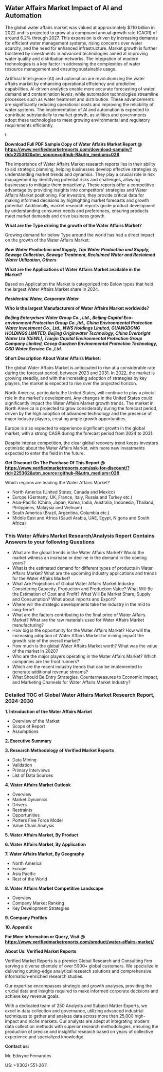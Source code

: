 <h2>Water Affairs Market Impact of AI and Automation</h2><p>The global water affairs market was valued at approximately $710 billion in 2022 and is projected to grow at a compound annual growth rate (CAGR) of around 6.2% through 2027. This expansion is driven by increasing demands for efficient water management systems, rising concerns over water scarcity, and the need for enhanced infrastructure. Market growth is further bolstered by investments in advanced technologies aimed at improving water quality and distribution networks. The integration of modern technologies is a key factor in addressing the complexities of water resource management and ensuring sustainable usage.</p><p>Artificial Intelligence (AI) and automation are revolutionizing the water affairs market by enhancing operational efficiency and predictive capabilities. AI-driven analytics enable more accurate forecasting of water demand and contamination levels, while automation technologies streamline processes such as water treatment and distribution. These advancements are significantly reducing operational costs and improving the reliability of water systems. The implementation of AI and automation is expected to contribute substantially to market growth, as utilities and governments adopt these technologies to meet growing environmental and regulatory requirements efficiently.</p>t</p><p id="" class=""><strong>Download Full PDF Sample Copy of Water Affairs Market Report @ <a href="https://www.verifiedmarketreports.com/download-sample/?rid=225362&utm_source=github-R&utm_medium=028" target="_blank">https://www.verifiedmarketreports.com/download-sample/?rid=225362&utm_source=github-R&utm_medium=028</a></strong></p><p>The importance of&nbsp;Water Affairs Market research reports lies in their ability to aid strategic planning, helping businesses develop effective strategies by understanding market trends and dynamics. They play a crucial role in risk management by identifying potential risks and challenges, allowing businesses to mitigate them proactively. These reports offer a competitive advantage by providing insights into competitors' strategies and Water Affairs Market positioning. For investors, they provide critical data for making informed decisions by highlighting market forecasts and growth potential. Additionally, market research reports guide product development by understanding consumer needs and preferences, ensuring products meet market demands and drive business growth.</p><p><strong>What are the&nbsp;Type driving the growth of the Water Affairs Market?</strong></p><p id="" class="">Growing demand for below Type around the world has had a direct impact on the growth of the Water Affairs Market:</p><em><strong>Raw Water Production and Supply, Tap Water Production and Supply, Sewage Collection, Sewage Treatment, Reclaimed Water and Reclaimed Water Utilization, Others</strong></em></p><strong>What are the&nbsp;Applications&nbsp;of Water Affairs Market available in the Market?</strong></p><p id="" class="">Based on Application the Market is categorized into Below types that held the largest Water Affairs Market share In 2024.</p><em><strong>Residential Water, Corporate Water</strong></em></p><strong>Who is the largest Manufacturers of Water Affairs Market worldwide?</strong></p><p><em><strong>Beijing Enterprises Water Group Co., Ltd., Beijing Capital Eco-environment Protection Group Co.,ltd., China Environmental Protection Water Investment Co., Ltd., NWS Holdings Limited, GUANGDONG HOLDINGS LIMITED, Beijing Originwater Technology, China Everbright Water Ltd (CEWL), Tianjin Capital Environmental Protection Group Company Limited, Cecep Guozhen Environmental Protection Technology, CSD Water Service Co.,Ltd.</strong></em></p><p id="" class=""><strong>Short Description About Water Affairs Market:</strong></p><p>The global Water Affairs Market is anticipated to rise at a considerable rate during the forecast period, between 2023 and 2031. In 2022, the market is growing steadily, and with the increasing adoption of strategies by key players, the market is expected to rise over the projected horizon.</p><p>North America, particularly the United States, will continue to play a pivotal role in the market's development. Any changes in the United States could significantly impact the Water Affairs Market growth trends. The market in North America is projected to grow considerably during the forecast period, driven by the high adoption of advanced technology and the presence of major industry players, creating ample growth opportunities.</p><p>Europe is also expected to experience significant growth in the global market, with a strong CAGR during the forecast period from 2024 to 2031.</p><p>Despite intense competition, the clear global recovery trend keeps investors optimistic about the Water Affairs Market, with more new investments expected to enter the field in the future.</p><p id="" class=""><strong>Get Discount On The Purchase Of This Report @ <a href="https://www.verifiedmarketreports.com/ask-for-discount/?rid=225362&utm_source=github-R&utm_medium=028" target="_blank">https://www.verifiedmarketreports.com/ask-for-discount/?rid=225362&utm_source=github-R&utm_medium=028</a></strong></p>Which regions are leading the Water Affairs Market?</p><ul><li>North America (United States, Canada and Mexico)</li><li>Europe (Germany, UK, France, Italy, Russia and Turkey etc.)</li><li>Asia-Pacific (China, Japan, Korea, India, Australia, Indonesia, Thailand, Philippines, Malaysia and Vietnam)</li><li>South America (Brazil, Argentina, Columbia etc.)</li><li>Middle East and Africa (Saudi Arabia, UAE, Egypt, Nigeria and South Africa)</li></ul><h3 id="" class="">This Water Affairs Market Research/Analysis Report Contains Answers to your following Questions</h3><ul><li>What are the global trends in the Water Affairs Market? Would the market witness an increase or decline in the demand in the coming years?</li><li>What is the estimated demand for different types of products in Water Affairs Market? What are the upcoming industry applications and trends for the Water Affairs Market?</li><li>What Are Projections of Global Water Affairs Market Industry Considering Capacity, Production and Production Value? What Will Be the Estimation of Cost and Profit? What Will Be Market Share, Supply and Consumption? What about imports and Export?</li><li>Where will the strategic developments take the industry in the mid to long-term?</li><li>What are the factors contributing to the final price of Water Affairs Market? What are the raw materials used for Water Affairs Market manufacturing?</li><li>How big is the opportunity for the Water Affairs Market? How will the increasing adoption of Water Affairs Market for mining impact the growth rate of the overall market?</li><li>How much is the global Water Affairs Market worth? What was the value of the market In 2020?</li><li>Who are the major players operating in the Water Affairs Market? Which companies are the front runners?</li><li>Which are the recent industry trends that can be implemented to generate additional revenue streams?</li><li>What Should Be Entry Strategies, Countermeasures to Economic Impact, and Marketing Channels for Water Affairs Market Industry?</li></ul><h3 id="" class="">Detailed TOC of Global Water Affairs Market Research Report, 2024-2030</h3><p id="" class=""><strong>1. Introduction of the Water Affairs Market</strong></p><ul><li>Overview of the Market</li><li>Scope of Report</li><li>Assumptions</li></ul><p id="" class=""><strong>2. Executive Summary</strong></p><p id="" class=""><strong>3. Research Methodology of Verified Market Reports</strong></p><ul><li>Data Mining</li><li>Validation</li><li>Primary Interviews</li><li>List of Data Sources</li></ul><p id="" class=""><strong>4. Water Affairs Market Outlook</strong></p><ul><li>Overview</li><li>Market Dynamics</li><li>Drivers</li><li>Restraints</li><li>Opportunities</li><li>Porters Five Force Model</li><li>Value Chain Analysis</li></ul><p id="" class=""><strong>5. Water Affairs Market, By Product</strong></p><p id="" class=""><strong>6. Water Affairs Market, By Application</strong></p><p id="" class=""><strong>7. Water Affairs Market, By Geography</strong></p><ul><li>North America</li><li>Europe</li><li>Asia Pacific</li><li>Rest of the World</li></ul><p id="" class=""><strong>8. Water Affairs Market Competitive Landscape</strong></p><ul><li>Overview</li><li>Company Market Ranking</li><li>Key Development Strategies</li></ul><p id="" class=""><strong>9. Company Profiles</strong></p><p id="" class=""><strong>10. Appendix</strong></p><p id="" class=""><strong>For More Information or Query, Visit @ <a href="https://www.verifiedmarketreports.com/product/water-affairs-market/" target="_blank">https://www.verifiedmarketreports.com/product/water-affairs-market/</a></strong></p><p id="" class=""><strong>About Us: Verified Market Reports</strong></p><p id="" class="">Verified Market Reports is a premier Global Research and Consulting firm serving a diverse clientele of over 5000+ global customers. We specialize in delivering cutting-edge analytical research solutions and comprehensive information-enriched research studies.</p><p id="" class="">Our expertise encompasses strategic and growth analyses, providing the crucial data and insights required to make informed corporate decisions and achieve key revenue goals.</p><p id="" class="">With a dedicated team of 250 Analysts and Subject Matter Experts, we excel in data collection and governance, utilizing advanced industrial techniques to gather and analyze data across more than 25,000 high-impact and niche markets. Our analysts are adept at integrating modern data collection methods with superior research methodologies, ensuring the production of precise and insightful research based on years of collective experience and specialized knowledge.</p><p id="" class=""><strong>Contact us:</strong></p><p id="" class="">Mr. Edwyne Fernandes</p><p id="" class="">US: +1(302) 551-2611</p>